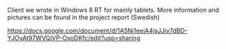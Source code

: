 Client we wrote in Windows 8 RT for mainly tablets. More information and pictures can be found in the project report (Swedish)

https://docs.google.com/document/d/1A5Ni1eeiA4jsJJiv7dBD-YJOyAt97WVQjVP-OxoDKfc/edit?usp=sharing
